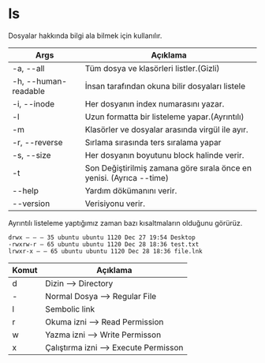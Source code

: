 # ls
Dosyalar hakkında bilgi ala bilmek için kullanılır.

| Args | Açıklama |
| -------- | -------- |
| -a, --all | Tüm dosya ve klasörleri listler.(Gizli) |
| -h, --human-readable | İnsan tarafından okuna bilir dosyaları listele |
| -i, --inode | Her dosyanın index numarasını yazar. |
| -l | Uzun formatta bir listeleme yapar.(Ayrıntılı) |
| -m | Klasörler ve dosyalar arasında virgül ile ayır. |
| -r, --reverse | Sırlama sırasında ters sıralama yapar |
| -s, --size | Her dosyanın boyutunu block halinde verir. |
| -t | Son Değiştirilmiş zamana göre sırala önce en yenisi. (Ayrıca --time)|
| --help | Yardım dökümanını verir. |
| --version | Verisiyonu verir. |

Ayrıntılı listeleme yaptığımız zaman bazı kısaltmaların olduğunu görürüz.

```
drwx — — — 35 ubuntu ubuntu 1120 Dec 27 19:54 Desktop
-rwxrw-r — 65 ubuntu ubuntu 1120 Dec 28 18:36 test.txt
lrwxr-x — — 65 ubuntu ubuntu 1120 Dec 28 18:36 file.lnk
```

| Komut | Açıklama |
| -------- | -------- |
| d | Dizin --> Directory |
| -	| Normal Dosya --> Regular File |
| l	| Sembolic link |
| r	| Okuma izni --> Read Permission |
| w	| Yazma izni --> Write Permisson |
| x	| Çalıştırma izni --> Execute Permisson |